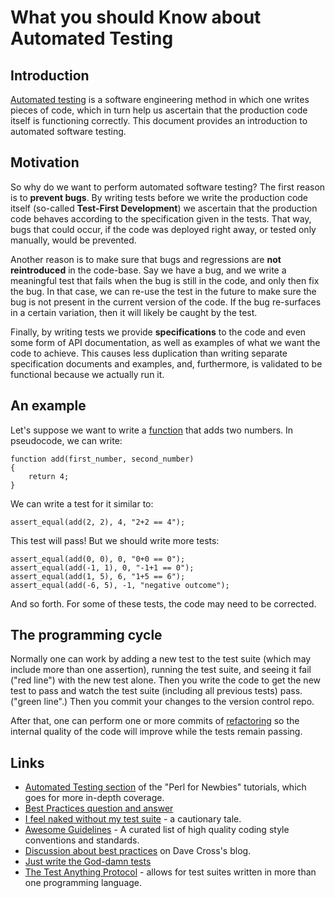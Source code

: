 # What you should Know about Automated Testing

## Introduction

<a href="http://en.wikipedia.org/wiki/Test_automation">Automated testing</a>
is a software engineering method in which one writes pieces of code, which
in turn help us ascertain that the production code itself is functioning
correctly. This document provides an introduction to automated software testing.

## Motivation

So why do we want to perform automated software testing? The
first reason is to **prevent bugs**. By writing tests before we write the
production code itself (so-called <b>Test-First Development</b>) we ascertain
that the production code behaves according to the specification given in the
tests. That way, bugs that could occur, if the code was deployed right away, or
tested only manually, would be prevented.

Another reason is to make sure that bugs and regressions are **not
reintroduced** in the code-base.  Say we have a bug, and we write a meaningful
test that fails when the bug is still in the code, and only then fix the bug.
In that case, we can re-use the test in the future to make sure the bug is not
present in the current version of the code. If the bug re-surfaces in a certain
variation, then it will likely be caught by the test.

Finally, by writing tests we provide **specifications** to the code and even
some form of API documentation, as well as examples of what we want the code
to achieve. This causes less duplication than writing separate specification
documents and examples, and, furthermore, is validated to be functional
because we actually run it.

## An example

Let's suppose we want to write a [function](https://en.wikipedia.org/wiki/Subroutine) that adds two numbers. In pseudocode, we can write:

```
function add(first_number, second_number)
{
    return 4;
}
```

We can write a test for it similar to:

```
assert_equal(add(2, 2), 4, "2+2 == 4");
```

This test will pass! But we should write more tests:

```
assert_equal(add(0, 0), 0, "0+0 == 0");
assert_equal(add(-1, 1), 0, "-1+1 == 0");
assert_equal(add(1, 5), 6, "1+5 == 6");
assert_equal(add(-6, 5), -1, "negative outcome");
```

And so forth. For some of these tests, the code may need to be corrected.

## The programming cycle

Normally one can work by adding a new test to the test suite (which may
include more than one assertion), running the test suite, and seeing it fail
("red line") with the new test alone. Then you write the code to get the new
test to pass and watch the test suite (including all previous tests) pass.
("green line".) Then you commit your changes to the version control repo.

After that, one can perform one or more commits of [refactoring](https://en.wikipedia.org/wiki/Code_refactoring)
so the internal quality of the code will improve while the tests remain
passing.


## Links

- [Automated Testing section](http://perl-begin.org/tutorials/perl-for-newbies/part5/#page--testing--DIR) of the "Perl for Newbies" tutorials, which goes for more in-depth coverage.
- [Best Practices question and answer](https://github.com/shlomif/Freenode-programming-channel-FAQ/blob/master/FAQ.mdwn#what-are-some-best-practices-in-programming-that-i-should-adopt)
- [I feel naked without my test suite](http://use.perl.org/use.perl.org/_gabor/journal/15774.html) - a cautionary tale.
- [Awesome Guidelines](https://github.com/Kristories/awesome-guidelines) - A curated list of high quality coding style conventions and standards.
- [Discussion about best practices](https://perlhacks.com/2012/03/you-must-hate-version-control-systems/) on Dave Cross's blog.
- [Just write the God-damn tests](http://blogs.perl.org/users/shlomi_fish/2013/02/essay-just-write-the-god-damn-tests-motherfucker.html)
- [The Test Anything Protocol](https://testanything.org/) - allows for test suites written in more than one programming language.
